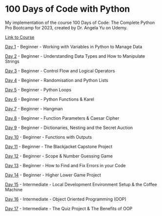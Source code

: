 # 100 Days of Code with Python
My implementation of the course 100 Days of Code: The Complete Python Pro Bootcamp for 2023, created by Dr. Angela Yu on Udemy.

[Link to Course](https://www.udemy.com/course/100-days-of-code/)

[Day 1](https://github.com/Mrezamaleki/100_days_py/tree/main/day_001) - Beginner - Working with Variables in Python to Manage Data

[Day 2](https://github.com/Mrezamaleki/100_days_py/tree/main/day_002) - Beginner - Understanding Data Types and How to Manipulate Strings

[Day 3](https://github.com/Mrezamaleki/100_days_py/tree/main/day_003) - Beginner - Control Flow and Logical Operators

[Day 4](https://github.com/Mrezamaleki/100_days_py/tree/main/day_004) - Beginner - Randomisation and Python Lists

[Day 5](https://github.com/Mrezamaleki/100_days_py/tree/main/day_005) - Beginner - Python Loops

[Day 6](https://github.com/Mrezamaleki/100_days_py/tree/main/day_006) - Beginner - Python Functions & Karel

[Day 7](https://github.com/Mrezamaleki/100_days_py/tree/main/day_007) - Beginner - Hangman

[Day 8](https://github.com/Mrezamaleki/100_days_py/tree/main/day_008) - Beginner - Function Parameters & Caesar Cipher

[Day 9](https://github.com/Mrezamaleki/100_days_py/tree/main/day_009) - Beginner - Dictionaries, Nesting and the Secret Auction

[Day 10](https://github.com/Mrezamaleki/100_days_py/tree/main/day_010) - Beginner - Functions with Outputs

[Day 11](https://github.com/Mrezamaleki/100_days_py/tree/main/day_011) - Beginner - The Blackjacket Capstone Project

[Day 12](https://github.com/Mrezamaleki/100_days_py/tree/main/day_012) - Beginner - Scope & Number Guessing Game

[Day 13](https://github.com/Mrezamaleki/100_days_py/tree/main/day_013) - Beginner - How to Find and Fix Errors in your Code

[Day 14](https://github.com/Mrezamaleki/100_days_py/tree/main/day_014) - Beginner - Higher Lower Game Project

[Day 15](https://github.com/Mrezamaleki/100_days_py/tree/main/day_015) - Intermediate - Local Development Environment Setup & the Coffee Machine

[Day 16](https://github.com/Mrezamaleki/100_days_py/tree/main/day_016) - Intermediate - Object Oriented Programming (OOP)

[Day 17](https://github.com/Mrezamaleki/100_days_py/tree/main/day_017) - Intermediate - The Quiz Project & The Benefits of OOP
